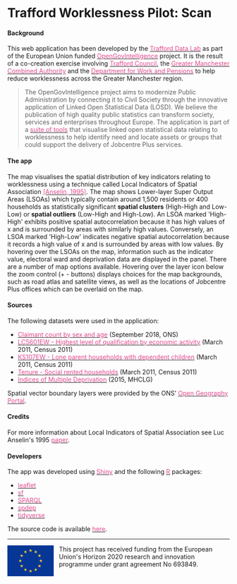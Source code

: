 <style>
.link
{
    color: #e24a90;
}
</style>
# Trafford Worklessness Pilot: Scan

#### Background
This web application has been developed by the [<span class="link">Trafford Data Lab</span>](https://www.trafforddatalab.io/) as part of the European Union funded [<span class="link">OpenGovIntelligence</span>](http://www.opengovintelligence.eu) project. It is the result of a co-creation exercise involving [<span class="link">Trafford Council</span>](http://www.trafford.gov.uk/residents/residents.aspx), the [<span class="link">Greater Manchester Combined Authority</span>](https://www.greatermanchester-ca.gov.uk/) and the [<span class="link">Department for Work and Pensions</span>](https://www.gov.uk/government/organisations/department-for-work-pensions) to help reduce worklessness across the Greater Manchester region.
>The OpenGovIntelligence project aims to modernize Public Administration by connecting it to Civil Society through the innovative application of Linked Open Statistical Data (LOSD). We believe the publication of high quality public statistics can transform society, services and enterprises throughout Europe.
The application is part of a [<span class="link">suite of tools</span>](http://www.trafforddatalab.io/opengovintelligence/) that visualise linked open statistical data relating to worklessness to help identify need and locate assets or groups that could support the delivery of Jobcentre Plus services.

#### The app
The map visualises the spatial distribution of key indicators relating to worklessness using a technique called Local Indicators of Spatial Association [<span class="link">(Anselin, 1995)</span>](http://onlinelibrary.wiley.com/doi/10.1111/j.1538-4632.1995.tb00338.x/abstract). The map shows Lower-layer Super Output Areas (LSOAs) which typically contain around 1,500 residents or 400 households as statistically significant **spatial clusters** (High-High and Low-Low) or **spatial outliers** (Low-High and High-Low). An LSOA marked 'High-High' exhibits positive spatial autocorrelation because it has high values of x and is surrounded by areas with similarly high values. Conversely, an LSOA marked 'High-Low' indicates negative spatial autocorrelation because it records a high value of x and is surrounded by areas with low values.
By hovering over the LSOAs on the map, information such as the indicator value, electoral ward and deprivation data are displayed in the panel.
There are a number of map options available. Hovering over the layer icon below the zoom control (+ - buttons) displays choices for the map backgrounds, such as road atlas and satellite views, as well as the locations of Jobcentre Plus offices which can be overlaid on the map.

#### Sources
The following datasets were used in the application:
- [<span class="link">Claimant count by sex and age</span>](https://www.nomisweb.co.uk/datasets/ucjsa) (September 2018, ONS)
- [<span class="link">LC5601EW - Highest level of qualification by economic activity</span>](https://www.nomisweb.co.uk/census/2011/lc5601ew) (March 2011, Census 2011)
- [<span class="link">KS107EW - Lone parent households with dependent children</span>](https://www.nomisweb.co.uk/census/2011/KS107EW) (March 2011, Census 2011)
- [<span class="link">Tenure - Social rented households</span>](https://www.nomisweb.co.uk/census/2011/ks402ew) (March 2011, Census 2011)
- [<span class="link">Indices of Multiple Deprivation</span>](https://www.gov.uk/government/statistics/english-indices-of-deprivation-2015) (2015, MHCLG)

Spatial vector boundary layers were provided by the ONS' [<span class="link">Open Geography Portal</span>](http://geoportal.statistics.gov.uk/).

#### Credits
For more information about Local Indicators of Spatial Association see Luc Anselin's 1995 [<span class="link">paper</span>](https://doi.org/10.1111/j.1538-4632.1995.tb00338.x).

#### Developers
The app was developed using [<span class="link">Shiny</span>](https://cran.r-project.org/web/packages/shiny/index.html) and the following [<span class="link">R</span>](https://cran.r-project.org/) packages:
- [<span class="link">leaflet</span>](https://cran.r-project.org/web/packages/leaflet/index.html)
- [<span class="link">sf</span>](https://cran.r-project.org/web/packages/sf/index.html)
- [<span class="link">SPARQL</span>](https://cran.r-project.org/web/packages/SPARQL/index.html)
- [<span class="link">spdep</span>](https://cran.r-project.org/web/packages/spdep/index.html)
- [<span class="link">tidyverse</span>](https://cran.r-project.org/web/packages/tidyverse/index.html)

The source code is available [<span class="link">here</span>](https://github.com/traffordDataLab/opengovintelligence).

---
<div class="footer">
    <img src="../eu_flag.png" alt="Flag of the European Union" style="float: left; margin-right: 12px; height: 5em;"/>
    <span class="footerText">This project has received funding from the European Union's Horizon 2020 research and innovation programme under grant agreement No 693849.</span>
</div>
